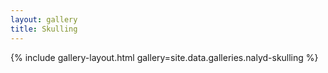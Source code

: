 ```yaml
---
layout: gallery
title: Skulling
---
```


{% include gallery-layout.html gallery=site.data.galleries.nalyd-skulling %}
